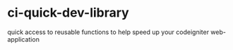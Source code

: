 # ci-quick-dev-library
quick access to reusable functions to help speed up your codeigniter web-application
